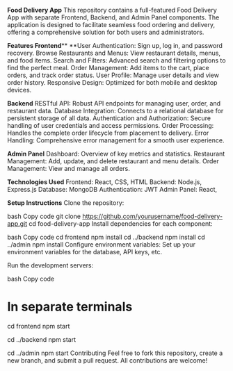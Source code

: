 **Food Delivery App**
This repository contains a full-featured Food Delivery App with separate Frontend, Backend, and Admin Panel components. The application is designed to facilitate seamless food ordering and delivery, offering a comprehensive solution for both users and administrators.

****Features**
Frontend****
**User Authentication: Sign up, log in, and password recovery.
Browse Restaurants and Menus: View restaurant details, menus, and food items.
Search and Filters: Advanced search and filtering options to find the perfect meal.
Order Management: Add items to the cart, place orders, and track order status.
User Profile: Manage user details and view order history.
Responsive Design: Optimized for both mobile and desktop devices.

**Backend**
RESTful API: Robust API endpoints for managing user, order, and restaurant data.
Database Integration: Connects to a relational database for persistent storage of all data.
Authentication and Authorization: Secure handling of user credentials and access permissions.
Order Processing: Handles the complete order lifecycle from placement to delivery.
Error Handling: Comprehensive error management for a smooth user experience.

**Admin Panel**
Dashboard: Overview of key metrics and statistics.
Restaurant Management: Add, update, and delete restaurant and menu details.
Order Management: View and manage all orders.

**Technologies Used**
Frontend: React, CSS, HTML
Backend: Node.js, Express.js
Database: MongoDB
Authentication: JWT
Admin Panel: React, 

**Setup Instructions**
Clone the repository:

bash
Copy code
git clone https://github.com/yourusername/food-delivery-app.git
cd food-delivery-app
Install dependencies for each component:

bash
Copy code
cd frontend
npm install
cd ../backend
npm install
cd ../admin
npm install
Configure environment variables:
Set up your environment variables for the database, API keys, etc.

Run the development servers:

bash
Copy code
# In separate terminals
cd frontend
npm start

cd ../backend
npm start

cd ../admin
npm start
Contributing
Feel free to fork this repository, create a new branch, and submit a pull request. All contributions are welcome!
